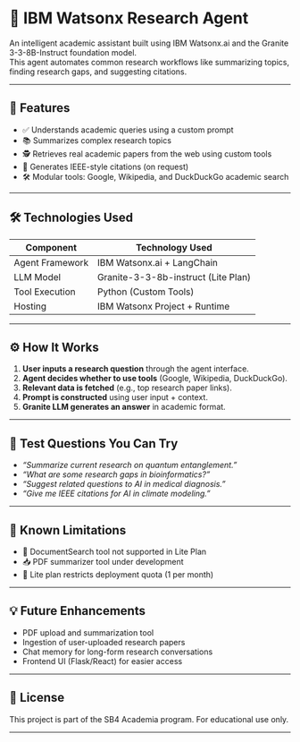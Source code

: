 # 🔬 IBM Watsonx Research Agent

An intelligent academic assistant built using IBM Watsonx.ai and the Granite 3-3-8B-Instruct foundation model.  
This agent automates common research workflows like summarizing topics, finding research gaps, and suggesting citations.

---

## 📌 Features

- ✅ Understands academic queries using a custom prompt
- 📚 Summarizes complex research topics
- 🕵️ Retrieves real academic papers from the web using custom tools
- 📑 Generates IEEE-style citations (on request)
- 🛠️ Modular tools: Google, Wikipedia, and DuckDuckGo academic search

---

## 🛠️ Technologies Used

| Component         | Technology Used                      |
|------------------|--------------------------------------|
| Agent Framework  | IBM Watsonx.ai + LangChain           |
| LLM Model        | Granite-3-3-8b-instruct (Lite Plan)  |
| Tool Execution   | Python (Custom Tools)                |
| Hosting          | IBM Watsonx Project + Runtime        |

---

## ⚙️ How It Works

1. **User inputs a research question** through the agent interface.
2. **Agent decides whether to use tools** (Google, Wikipedia, DuckDuckGo).
3. **Relevant data is fetched** (e.g., top research paper links).
4. **Prompt is constructed** using user input + context.
5. **Granite LLM generates an answer** in academic format.

---

## 🧪 Test Questions You Can Try

- *“Summarize current research on quantum entanglement.”*  
- *“What are some research gaps in bioinformatics?”*  
- *“Suggest related questions to AI in medical diagnosis.”*  
- *“Give me IEEE citations for AI in climate modeling.”*

---

## 🚧 Known Limitations

- 🧠 DocumentSearch tool not supported in Lite Plan
- 📥 PDF summarizer tool under development
- 🚀 Lite plan restricts deployment quota (1 per month)

---

## 💡 Future Enhancements

- PDF upload and summarization tool  
- Ingestion of user-uploaded research papers  
- Chat memory for long-form research conversations  
- Frontend UI (Flask/React) for easier access

---

## 🧾 License

This project is part of the SB4 Academia program. For educational use only.

---




